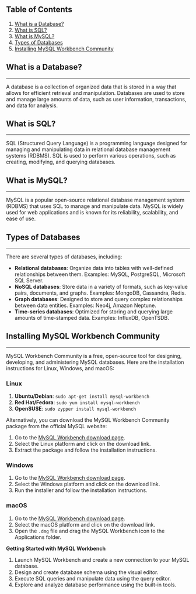 ## Table of Contents

1. [What is a Database?](#what-is-a-database)
2. [What is SQL?](#what-is-sql)
3. [What is MySQL?](#what-is-mysql)
4. [Types of Databases](#types-of-databases)
5. [Installing MySQL Workbench Community](#installing-mysql-workbench-community)

## What is a Database?
------------------------

A database is a collection of organized data that is stored in a way that allows for efficient retrieval and manipulation. Databases are used to store and manage large amounts of data, such as user information, transactions, and data for analysis.

## What is SQL?
----------------

SQL (Structured Query Language) is a programming language designed for managing and manipulating data in relational database management systems (RDBMS). SQL is used to perform various operations, such as creating, modifying, and querying databases.

## What is MySQL?
-----------------

MySQL is a popular open-source relational database management system (RDBMS) that uses SQL to manage and manipulate data. MySQL is widely used for web applications and is known for its reliability, scalability, and ease of use.

## Types of Databases
----------------------

There are several types of databases, including:

* **Relational databases**: Organize data into tables with well-defined relationships between them. Examples: MySQL, PostgreSQL, Microsoft SQL Server.
* **NoSQL databases**: Store data in a variety of formats, such as key-value pairs, documents, and graphs. Examples: MongoDB, Cassandra, Redis.
* **Graph databases**: Designed to store and query complex relationships between data entities. Examples: Neo4j, Amazon Neptune.
* **Time-series databases**: Optimized for storing and querying large amounts of time-stamped data. Examples: InfluxDB, OpenTSDB.

## Installing MySQL Workbench Community
-----------------------------------------

MySQL Workbench Community is a free, open-source tool for designing, developing, and administering MySQL databases. Here are the installation instructions for Linux, Windows, and macOS:

### Linux

1. **Ubuntu/Debian**: `sudo apt-get install mysql-workbench`
2. **Red Hat/Fedora**: `sudo yum install mysql-workbench`
3. **OpenSUSE**: `sudo zypper install mysql-workbench`

Alternatively, you can download the MySQL Workbench Community package from the official MySQL website:

1. Go to the [MySQL Workbench download page](https://dev.mysql.com/downloads/workbench/).
2. Select the Linux platform and click on the download link.
3. Extract the package and follow the installation instructions.

### Windows

1. Go to the [MySQL Workbench download page](https://dev.mysql.com/downloads/workbench/).
2. Select the Windows platform and click on the download link.
3. Run the installer and follow the installation instructions.

### macOS

1. Go to the [MySQL Workbench download page](https://dev.mysql.com/downloads/workbench/).
2. Select the macOS platform and click on the download link.
3. Open the `.dmg` file and drag the MySQL Workbench icon to the Applications folder.

**Getting Started with MySQL Workbench**

1. Launch MySQL Workbench and create a new connection to your MySQL database.
2. Design and create database schema using the visual editor.
3. Execute SQL queries and manipulate data using the query editor.
4. Explore and analyze database performance using the built-in tools.